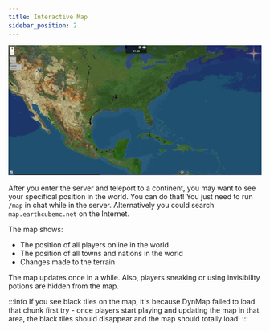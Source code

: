 ```yaml
---
title: Interactive Map
sidebar_position: 2
---
```


![Map](./img/dynmap-america.png)

After you enter the server and teleport to a continent, you may want to see your specifical position in the world.
You can do that! You just need to run `/map` in chat while in the server.
Alternatively you could search `map.earthcubemc.net` on the Internet.

The map shows:
- The position of all players online in the world
- The position of all towns and nations in the world
- Changes made to the terrain

The map updates once in a while. Also, players sneaking or using invisibility potions are hidden from the map.

:::info
If you see black tiles on the map, it's because DynMap failed to load that chunk first try - once players start playing and updating the map in that area, the black tiles should disappear and the map should totally load!
:::